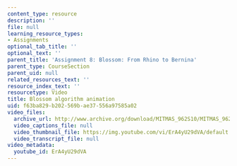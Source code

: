 ```yaml
---
content_type: resource
description: ''
file: null
learning_resource_types:
- Assignments
optional_tab_title: ''
optional_text: ''
parent_title: 'Assignment 8: Blossom: From Rhino to Bernina'
parent_type: CourseSection
parent_uid: null
related_resources_text: ''
resource_index_text: ''
resourcetype: Video
title: Blossom algorithm animation
uid: f63ba829-b202-569b-ae37-556a97585a02
video_files:
  archive_url: http://www.archive.org/download/MITMAS_962S10/MITMAS_962S10assn8_blossom_vid1_300k.mp4
  video_captions_file: null
  video_thumbnail_file: https://img.youtube.com/vi/ErA4yU29dVA/default.jpg
  video_transcript_file: null
video_metadata:
  youtube_id: ErA4yU29dVA
---
```

